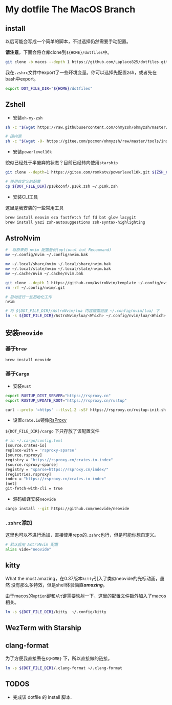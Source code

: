 # My dotfile The MacOS Branch

## install 

以后可能会写成一个简单的脚本，不过选择仍然需要手动配置。

**请注意**，下面会将仓库clone到`${HOME}/dotfiles`中。

```bash
git clone -b macos --depth 1 https://github.com/Laplace825/dotfiles.git ~/dotfiles/
```

我在`.zshrc`文件中export了一些环境变量。你可以选择先配置zsh，或者先在bash中export。

```bash
export DOT_FILE_DIR="${HOME}/dotfiles"
```


## Zshell

+ 安装`oh-my-zsh`

```bash
sh -c "$(wget https://raw.githubusercontent.com/ohmyzsh/ohmyzsh/master/tools/install.sh -O -)"

# 国内源
sh -c "$(wget -O- https://gitee.com/pocmon/ohmyzsh/raw/master/tools/install.sh)"
```

+ 安装`powerlevel10k`

貌似已经处于半废弃的状态？目前已经转向使用`starship`

```bash
git clone --depth=1 https://gitee.com/romkatv/powerlevel10k.git ${ZSH_CUSTOM:-$HOME/.oh-my-zsh/custom}/themes/powerlevel10k

# 使用自定义的配置
cp ${DOT_FILE_DIR}/p10kconf/.p10k.zsh ~/.p10k.zsh
```

+ 安装CLI工具

这里是我安装的一些常用工具

```bash
brew install neovim eza fastfetch fzf fd bat glow lazygit
brew install yazi zsh-autosuggestions zsh-syntax-highlighting
```

## AstroNvim

```bash
#  将原来的 nvim 配置备份(optional but Recommand)
mv ~/.config/nvim ~/.config/nvim.bak

mv ~/.local/share/nvim ~/.local/share/nvim.bak
mv ~/.local/state/nvim ~/.local/state/nvim.bak
mv ~/.cache/nvim ~/.cache/nvim.bak

git clone --depth 1 https://github.com/AstroNvim/template ~/.config/nvim
rm -rf ~/.config/nvim/.git

# 启动进行一些初始化工作
nvim

# 将 ${DOT_FILE_DIR}/AstroNvim/lua 内容按需链接 ~/.config/nvim/lua/ 下
ln -s ${DOT_FILE_DIR}/AstroNvim/lua/<Which> ~/.config/nvim/lua/<Which>

```

## 安装`neovide`

### 基于`brew`

```bash
brew install neovide
```

### 基于`Cargo`

+ 安装`Rust`

```bash
export RUSTUP_DIST_SERVER="https://rsproxy.cn"
export RUSTUP_UPDATE_ROOT="https://rsproxy.cn/rustup"

curl --proto '=https' --tlsv1.2 -sSf https://rsproxy.cn/rustup-init.sh | sh
```

+ 设置`crate.io`镜像[RsProxy](https://rsproxy.cn/)

`${DOT_FILE_DIR}/cargo` 下只存放了该配置文件

```bash
# in ~/.cargo/config.toml
[source.crates-io]
replace-with = 'rsproxy-sparse'
[source.rsproxy]
registry = "https://rsproxy.cn/crates.io-index"
[source.rsproxy-sparse]
registry = "sparse+https://rsproxy.cn/index/"
[registries.rsproxy]
index = "https://rsproxy.cn/crates.io-index"
[net]
git-fetch-with-cli = true
```

+ 源码编译安装`neovide`

```bash
cargo install --git https://github.com/neovide/neovide
```


### `.zshrc`添加

这里也可以不进行添加，直接使用repo的`.zshrc`也行，但是可能你想自定义。

```bash
# 默认启用 AstroNvim 配置
alias vide="neovide"
```

## kitty

What the most amazing，在0.37版本`kitty`引入了类似neovide的光标动画，虽然
没有那么多特效，但是shell体验简直***amazing***。

由于macos的`option`键和`Alt`键需要映射一下，这里的配置文件额外加入了macos相关。

```bash
ln -s ${DOT_FILE_DIR}/kitty  ~/.config/kitty
```

## WezTerm with Starship

<!-- TODO: -->

## clang-format

为了方便我直接丢在`${HOME}` 下，所以直接做的链接。

```bash
ln -s ${DOT_FILE_DIR}/.clang-format ~/.clang-format
```

## TODOS

+ 完成该 dotfile 的 install 脚本.
